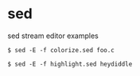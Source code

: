 # sed

sed stream editor examples

```
$ sed -E -f colorize.sed foo.c
```

```
$ sed -E -f highlight.sed heydiddle
```
